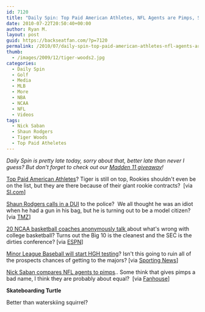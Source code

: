 ```yaml
---
id: 7120
title: "Daily Spin: Top Paid American Athletes, NFL Agents are Pimps, Skateboarding Turtle"
date: 2010-07-22T20:50:40+00:00
author: Ryan M.
layout: post
guid: https://backseatfan.com/?p=7120
permalink: /2010/07/daily-spin-top-paid-american-athletes-nfl-agents-are-pimps-skateboarding-turtle/
thumb:
  - /images/2009/12/tiger-woods2.jpg
categories:
  - Daily Spin
  - Golf
  - Media
  - MLB
  - More
  - NBA
  - NCAA
  - NFL
  - Videos
tags:
  - Nick Saban
  - Shaun Rodgers
  - Tiger Woods
  - Top Paid Atheletes
---
```


<div class="entry">
  <p>
    <em>Daily Spin is pretty late today, sorry about that, better late than never I guess? But don't forget to check out our </em><a href="https://www.backseatfan.com/madden11"><em>Madden 11 giveaway</em></a><em>!</em>
  </p>

  <p>
    <a href="http://sportsillustrated.cnn.com/specials/fortunate50-2010/?eref=sihp">Top Paid American Athletes</a>? Tiger is still on top, Rookies shouldn't even be on the list, but they are there because of their giant rookie contracts?  [via <a href="http://sportsillustrated.cnn.com/specials/fortunate50-2010/?eref=sihp">SI.com</a>]
  </p>

  <p>
    <a href="https://www.tmz.com/2010/07/22/shaun-rogers-cleveland-browns-911-call-dui-drunk-driver/">Shaun Rodgers calls in a DUI</a> to the police?  We all thought he was an idiot when he had a gun in his bag, but he is turning out to be a model citizen? [via <a href="https://www.tmz.com/2010/07/22/shaun-rogers-cleveland-browns-911-call-dui-drunk-driver/">TMZ</a>]
  </p>

  <p>
    <a href="http://sports.espn.go.com/ncb/columns/story?columnist=oneil_dana&id=5398415">20 NCAA basketball coaches anonymously talk </a>about what's wrong with college basketball? Turns out the Big 10 is the cleanest and the SEC is the dirties conference? [via <a href="http://sports.espn.go.com/ncb/columns/story?columnist=oneil_dana&id=5398415">ESPN</a>]
  </p>

  <p>
    <a href="https://www.sportingnews.com/mlb/article/2010-07-22/mlb-begins-testing-for-hgh-minor-leagues">Minor League Baseball will start HGH testing</a>? Isn't this going to ruin all of the prospects chances of getting to the majors? [via <a href="https://www.sportingnews.com/mlb/article/2010-07-22/mlb-begins-testing-for-hgh-minor-leagues">Sporting News</a>]
  </p>

  <p>
    <a href="http://ncaafootball.fanhouse.com/2010/07/22/nick-saban-owes-pimps-an-apology/">Nick Saban compares NFL agents to pimps</a>.. Some think that gives pimps a bad name, I think they are probably about equal?  [via <a href="http://ncaafootball.fanhouse.com/2010/07/22/nick-saban-owes-pimps-an-apology/">Fanhouse</a>]
  </p>

  <p>
    <strong>Skateboarding Turtle<br /> </strong>
  </p>

  <p>
    Better than waterskiing squirrel?
  </p>

  <p>
    <span style="color: #800000;"><strong><br /> </strong></span>
  </p>
</div>
